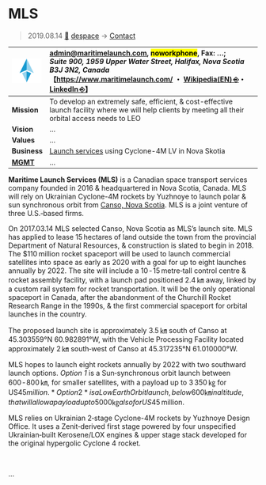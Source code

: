 # MLS
> 2019.08.14 [🚀](../../index/index.md) [despace](../index.md) → [Contact](../contact.md)

|[![](../f/con/m/mls_logo1_thumb.png)](../f/con/m/mls_logo1.png)|<admin@maritimelaunch.com>, <mark>noworkphone</mark>, Fax: …;<br> *Suite 900, 1959 Upper Water Street, Halifax, Nova Scotia  B3J 3N2, Canada*<br> 【<https://www.maritimelaunch.com/> ・ [Wikipedia(EN) ⎆](https://en.wikipedia.org/wiki/Maritime_Launch_Services)・ [LinkedIn ⎆](https://www.linkedin.com/company/maritimelaunch/)】|
|:--|:--|
|**Mission**|To develop an extremely safe, efficient, & cost-effective launch facility where we will help clients by meeting all their orbital access needs to LEO|
|**Vision**|…|
|**Values**|…|
|**Business**|[Launch services](lv.md) using Cyclone-4M LV in Nova Skotia|
|**[MGMT](../mgmt.md)**|…|

**Maritime Launch Services (MLS)** is a Canadian space transport services company founded in 2016 & headquartered in Nova Scotia, Canada. MLS will rely on Ukrainian Cyclone-4M rockets by Yuzhnoye to launch polar & sun synchronous orbit from [Canso, Nova Scotia](canso.md). MLS is a joint venture of three U.S.‑based firms.

On 2017.03.14 MLS selected Canso, Nova Scotia as MLS’s launch site. MLS has applied to lease 15 hectares of land outside the town from the provincial Department of Natural Resources, & construction is slated to begin in 2018. The $110 million rocket spaceport will be used to launch commercial satellites into space as early as 2020 with a goal for up to eight launches annually by 2022. The site will include a 10 ‑ 15 metre‑tall control centre & rocket assembly facility, with a launch pad positioned 2.4 ㎞ away, linked by a custom rail system for rocket transportation. It will be the only operational spaceport in Canada, after the abandonment of the Churchill Rocket Research Range in the 1990s, & the first commercial spaceport for orbital launches in the country.

The proposed launch site is approximately 3.5 ㎞ south of Canso at 45.303559°N 60.982891°W, with the Vehicle Processing Facility located approximately 2 ㎞ south‑west of Canso at 45.317235°N 61.010000°W.

MLS hopes to launch eight rockets annually by 2022 with two southward launch options. *Option 1* is a Sun‑synchronous orbit launch between 600 ‑ 800 ㎞, for smaller satellites, with a payload up to 3 350 ㎏ for US$45 million. *Option 2* is a Low Earth Orbit launch, below 600 ㎞ in altitude, that will allow a payload up to 5 000 ㎏ also for US$45 million.

MLS relies on Ukrainian 2‑stage Cyclone-4M rockets by Yuzhnoye Design Office. It uses a Zenit‑derived first stage powered by four unspecified Ukrainian‑built Kerosene/LOX engines & upper stage stack developed for the original hypergolic Cyclone 4 rocket.

<p style="page-break-after:always"> </p>

…
